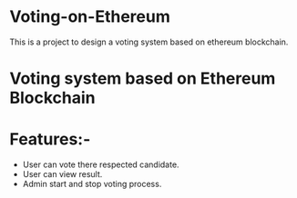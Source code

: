 # Voting-on-Ethereum
This is a project to design a voting system based on ethereum blockchain.
# Voting system based on Ethereum Blockchain

# Features:-
- User can vote there respected candidate.
- User can view result.
- Admin start and stop voting process.